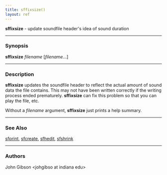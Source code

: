 ```yaml
---
title: sffixsize()
layout: ref
---
```


**sffixsize** - update soundfile header's idea of sound duration

-----

### Synopsis

**sffixsize** *filename* \[*filename*...\]

-----

### Description

**sffixsize** updates the soundfile header to reflect the actual amount
of sound data the file contains. This may not have been written
correctly if the writing process ended prematurely. **sffixsize** can
fix this problem so that you can play the file, etc.

Without a *filename* argument, **sffixsize** just prints a help summary.

-----

### See Also

[sfprint](sfprint.html), [sfcreate](sfcreate.html),
[sfhedit](sfhedit.html), [sfshrink](sfshrink.html)

-----

### Authors

John Gibson \<johgibso at indiana edu\>
